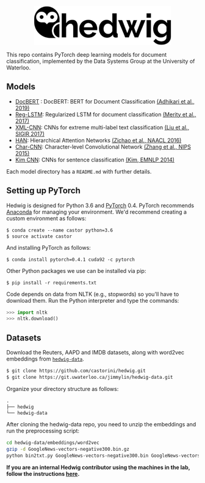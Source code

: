 <p align="center">
<img src="https://github.com/karkaroff/hedwig/blob/bellatrix/docs/hedwig.png" width="360">
</p>

This repo contains PyTorch deep learning models for document classification, implemented by the Data Systems Group at the University of Waterloo.

## Models

+ [DocBERT](models/bert/) : DocBERT: BERT for Document Classification [(Adhikari et al., 2019)](https://arxiv.org/abs/1904.08398v1)
+ [Reg-LSTM](models/reg_lstm/): Regularized LSTM for document classification [(Merity et al., 2017)](https://arxiv.org/abs/1708.02182)
+ [XML-CNN](models/xml_cnn/): CNNs for extreme multi-label text classification [(Liu et al., SIGIR 2017)](http://nyc.lti.cs.cmu.edu/yiming/Publications/jliu-sigir17.pdf)
+ [HAN](models/han/): Hierarchical Attention Networks [(Zichao et al., NAACL 2016)](https://www.cs.cmu.edu/~hovy/papers/16HLT-hierarchical-attention-networks.pdf)
+ [Char-CNN](models/char_cnn/): Character-level Convolutional Network [(Zhang et al., NIPS 2015)](http://papers.nips.cc/paper/5782-character-level-convolutional-networks-for-text-classification.pdf)
+ [Kim CNN](models/kim_cnn/): CNNs for sentence classification [(Kim, EMNLP 2014)](http://www.aclweb.org/anthology/D14-1181)

Each model directory has a `README.md` with further details.

## Setting up PyTorch

Hedwig is designed for Python 3.6 and [PyTorch](https://pytorch.org/) 0.4.
PyTorch recommends [Anaconda](https://www.anaconda.com/distribution/) for managing your environment.
We'd recommend creating a custom environment as follows:

```
$ conda create --name castor python=3.6
$ source activate castor
```

And installing PyTorch as follows:

```
$ conda install pytorch=0.4.1 cuda92 -c pytorch
```

Other Python packages we use can be installed via pip:

```
$ pip install -r requirements.txt
```

Code depends on data from NLTK (e.g., stopwords) so you'll have to download them. 
Run the Python interpreter and type the commands:

```python
>>> import nltk
>>> nltk.download()
```

## Datasets

Download the Reuters, AAPD and IMDB datasets, along with word2vec embeddings from 
[`hedwig-data`](https://git.uwaterloo.ca/jimmylin/hedwig-data).

```bash
$ git clone https://github.com/castorini/hedwig.git
$ git clone https://git.uwaterloo.ca/jimmylin/hedwig-data.git
```

Organize your directory structure as follows:

```
.
├── hedwig
└── hedwig-data
```

After cloning the hedwig-data repo, you need to unzip the embeddings and run the preprocessing script:

```bash
cd hedwig-data/embeddings/word2vec 
gzip -d GoogleNews-vectors-negative300.bin.gz 
python bin2txt.py GoogleNews-vectors-negative300.bin GoogleNews-vectors-negative300.txt 
```

**If you are an internal Hedwig contributor using the machines in the lab, follow the instructions [here](docs/internal-instructions.md).**
